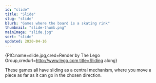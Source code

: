 ```yaml
---
id: "slide"
title: "Slide"
slug: "slide"
blurb: "Games where the board is a skating rink"
thumbnail: "slide-thumb.png"
mainImage: "slide.jpg"
sort: "slide"
updated: 2020-04-16
---
```


{PIC:name=slide.jpg,cred=Render by The Lego Group,credurl=http://www.lego.com,title=Sliding along}

These games all have sliding as a central mechanism, where you move a piece as far as it can go in the chosen direction.
